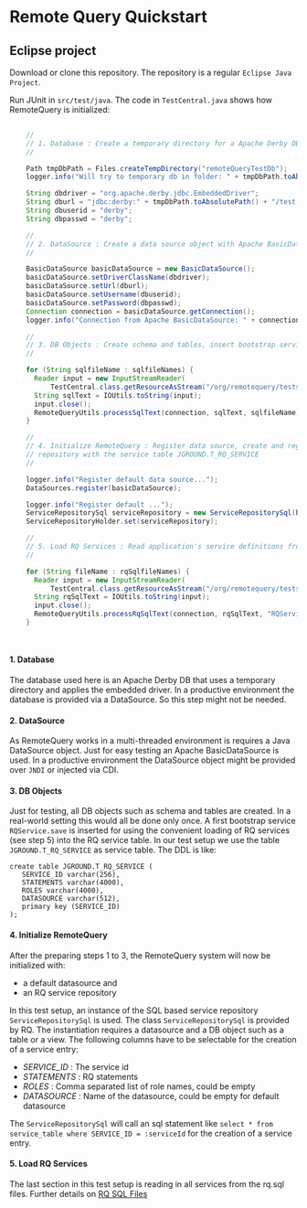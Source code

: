 # Remote Query Quickstart

## Eclipse project

Download or clone this repository. The repository is a regular `Eclipse Java Project`.

Run JUnit in `src/test/java`. The code in `TestCentral.java` shows how RemoteQuery is initialized:


```java
 
    //
    // 1. Database : Create a temporary directory for a Apache Derby DB with with embedded driver
    //

    Path tmpDbPath = Files.createTempDirectory("remoteQueryTestDb");
    logger.info("Will try to temporary db in folder: " + tmpDbPath.toAbsolutePath());

    String dbdriver = "org.apache.derby.jdbc.EmbeddedDriver";
    String dburl = "jdbc:derby:" + tmpDbPath.toAbsolutePath() + "/test;create=true";
    String dbuserid = "derby";
    String dbpasswd = "derby";

    //
    // 2. DataSource : Create a data source object with Apache BasicDataSource
    //

    BasicDataSource basicDataSource = new BasicDataSource();
    basicDataSource.setDriverClassName(dbdriver);
    basicDataSource.setUrl(dburl);
    basicDataSource.setUsername(dbuserid);
    basicDataSource.setPassword(dbpasswd);
    Connection connection = basicDataSource.getConnection();
    logger.info("Connection from Apache BasicDataSource: " + connection);

    //
    // 3. DB Objects : Create schema and tables, insert bootstrap service entry
    //

    for (String sqlfileName : sqlfileNames) {
      Reader input = new InputStreamReader(
          TestCentral.class.getResourceAsStream("/org/remotequery/tests/" + sqlfileName), "UTF-8");
      String sqlText = IOUtils.toString(input);
      input.close();
      RemoteQueryUtils.processSqlText(connection, sqlText, sqlfileName);
    }

    //
    // 4. Initialize RemoteQuery : Register data source, create and register an sql service
    // repository with the service table JGROUND.T_RQ_SERVICE
    //

    logger.info("Register default data source...");
    DataSources.register(basicDataSource);

    logger.info("Register default ...");
    ServiceRepositorySql serviceRepository = new ServiceRepositorySql(basicDataSource, "JGROUND.T_RQ_SERVICE");
    ServiceRepositoryHolder.set(serviceRepository);

    //
    // 5. Load RQ Services : Read application's service definitions from rq.sql files
    //

    for (String fileName : rqSqlfileNames) {
      Reader input = new InputStreamReader(
          TestCentral.class.getResourceAsStream("/org/remotequery/tests/" + fileName), "UTF-8");
      String rqSqlText = IOUtils.toString(input);
      input.close();
      RemoteQueryUtils.processRqSqlText(connection, rqSqlText, "RQService.save", fileName);
    }

 
```


#### 1. Database 

The database used here is an Apache Derby DB that uses a temporary directory and applies the embedded driver. In a productive environment the database is provided via a DataSource. So this step might not be needed.

#### 2. DataSource

As RemoteQuery works in a multi-threaded environment is requires a Java DataSource object. Just for easy testing an Apache 
BasicDataSource is used. In a productive environment the DataSource object might be provided over `JNDI` or injected via CDI.

#### 3. DB Objects

Just for testing, all DB objects such as schema and tables are created. In a real-world setting this would all be done only once. A  first bootstrap service `RQService.save` is inserted for using the convenient loading of RQ services (see step 5)  into the RQ service table. In our test setup we use the table `JGROUND.T_RQ_SERVICE` as service table. The DDL is like:

```
create table JGROUND.T_RQ_SERVICE (
   SERVICE_ID varchar(256),
   STATEMENTS varchar(4000),
   ROLES varchar(4000),
   DATASOURCE varchar(512),
   primary key (SERVICE_ID)
);
```

#### 4. Initialize RemoteQuery

After the preparing steps 1 to 3, the RemoteQuery system will now be initialized with:
* a default datasource and
* an RQ service repository

In this test setup, an instance of the SQL based service repository `ServiceRepositorySql` is used. The class `ServiceRepositorySql` is provided by RQ. The instantiation requires a datasource and a DB object such as a table or a view. The following columns have to be selectable for the creation of a service entry:

* _SERVICE\_ID_ : The service id
* _STATEMENTS_ : RQ statements
* _ROLES_ : Comma separated list of role names, could be empty
* _DATASOURCE_ : Name of the datasource, could be empty for default datasource

 The `ServiceRepositorySql` will call an sql statement like `select * from service_table where SERVICE_ID = :serviceId` for the creation of a service entry.



 ####  5. Load RQ Services
 
 The last section in this test setup is reading in all services from the rq.sql files.
 Further details on [RQ SQL Files](rq_sql_files.md)


